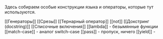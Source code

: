 
Здесь собираем особые конструкции языка и операторы, которые тут используются.

[[Генераторы]]
[[Срезы]]
[[Тернарный оператор]]
[[not]]
[[Докстринг (docstring)]]
[[Списочные включения]]
[[lambda]] - безымянные функции
[[match-case]] - аналог switch-case
[[pass]] - пропуск, ничего
[[yield]] - 
